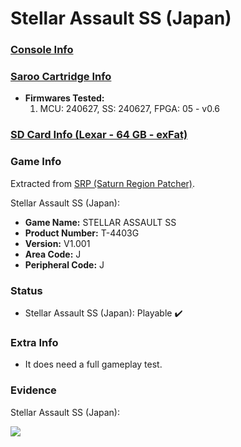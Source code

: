 # Stellar Assault SS (Japan)

### [Console Info](../../../../../Info/Consoles/VA13/README.md)

### [Saroo Cartridge Info](../../../../../Info/Cartridges/GuangzhouSanStarOnlineShop/1.6/README.md)

- <b>Firmwares Tested:</b>
  1. MCU: 240627, SS: 240627, FPGA: 05 - v0.6

### [SD Card Info (Lexar - 64 GB - exFat)](../../../../../Info/SdCards/Lexar/64GB/exfat/README.md)

### Game Info

Extracted from [SRP (Saturn Region Patcher)](https://segaxtreme.net/resources/saturn-region-patcher.81/download).

Stellar Assault SS (Japan):

- <b>Game Name:</b> STELLAR ASSAULT SS
- <b>Product Number:</b> T-4403G
- <b>Version:</b> V1.001
- <b>Area Code:</b> J
- <b>Peripheral Code:</b> J

### Status

- Stellar Assault SS (Japan): Playable :heavy_check_mark:

### Extra Info

- It does need a full gameplay test.

### Evidence

Stellar Assault SS (Japan):

[![](https://img.youtube.com/vi/HsAxYDeOzhw/0.jpg)](https://www.youtube.com/watch?v=HsAxYDeOzhw)
